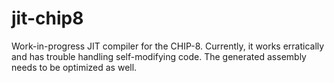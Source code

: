 # jit-chip8

Work-in-progress JIT compiler for the CHIP-8. Currently, it works erratically and has trouble handling self-modifying code. The generated assembly needs to be optimized as well.
